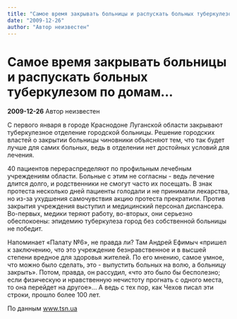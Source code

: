 ```yaml
---
title: "Самое время закрывать больницы и распускать больных туберкулезом по домам..."
date: "2009-12-26"
author: "Автор неизвестен"
---
```


# Самое время закрывать больницы и распускать больных туберкулезом по домам...

**2009-12-26** Автор неизвестен

С первого января в городе Краснодоне Луганской области закрывают туберкулезное отделение городской больницы. Решение городских властей о закрытии больницы чиновники объясняют тем, что так будет лучше для самих больных, ведь в отделении нет достойных условий для лечения.

40 пациентов перераспределяют по профильным лечебным учреждениям области. Больные с этим не согласны - ведь лечение длится долго, и родственники не смогут часто их посещать. В знак протеста несколько дней пациенты голодали и не принимали лекарства, но из-за ухудшения самочувствия акцию протеста прекратили. Против закрытия учреждения выступил и медицинский персонал диспансера. Во-первых, медики теряют работу, во-вторых, они серьезно обеспокоены: эпидемию туберкулеза город без собственной больницы не победит.

Напоминает «Палату №6», не правда ли? Там Андрей Ефимыч «пришел к заключению, что это учреждение безнравственное и в высшей степени вредное для здоровья жителей. По его мнению, самое умное, что можно было сделать, это - выпустить больных на волю, а больницу закрыть». Потом, правда, он рассудил, «что это было бы бесполезно; если физическую и нравственную нечистоту прогнать с одного места, то она перейдет на другое»... А ведь с тех пор, как Чехов писал эти строки, прошло более 100 лет.

По данным www.tsn.ua